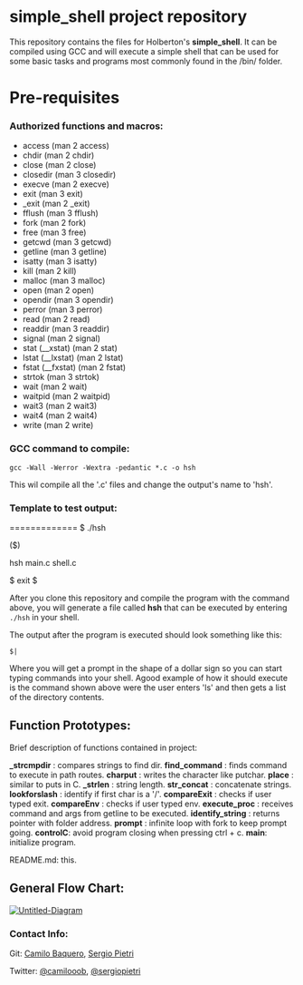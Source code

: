 # simple_shell project repository

This repository contains the files for Holberton's **simple_shell**. It can be compiled using GCC and will execute a simple shell that can be used for some basic tasks and programs most commonly found in the /bin/ folder.

# Pre-requisites

### Authorized functions and macros:

- access (man 2 access)
- chdir (man 2 chdir)
- close (man 2 close)
- closedir (man 3 closedir)
- execve (man 2 execve)
- exit (man 3 exit)
- \_exit (man 2 \_exit)
- fflush (man 3 fflush)
- fork (man 2 fork)
- free (man 3 free)
- getcwd (man 3 getcwd)
- getline (man 3 getline)
- isatty (man 3 isatty)
- kill (man 2 kill)
- malloc (man 3 malloc)
- open (man 2 open)
- opendir (man 3 opendir)
- perror (man 3 perror)
- read (man 2 read)
- readdir (man 3 readdir)
- signal (man 2 signal)
- stat (\_\_xstat) (man 2 stat)
- lstat (\_\_lxstat) (man 2 lstat)
- fstat (\_\_fxstat) (man 2 fstat)
- strtok (man 3 strtok)
- wait (man 2 wait)
- waitpid (man 2 waitpid)
- wait3 (man 2 wait3)
- wait4 (man 2 wait4)
- write (man 2 write)

### GCC command to compile:

`gcc -Wall -Werror -Wextra -pedantic *.c -o hsh`

This wil compile all the '.c' files and change the output's name to 'hsh'.

### Template to test output:

=============
$ ./hsh

($)

hsh main.c shell.c

$ exit
$

After you clone this repository and compile the program with the command above, you will generate a file called **hsh** that can be executed by entering `./hsh` in your shell.

The output after the program is executed should look something like this:

```
$|
```

Where you will get a prompt in the shape of a dollar sign so you can start typing commands into your shell. Agood example of how it should execute is the command shown above were the user enters 'ls' and then gets a list of the directory contents.

## Function Prototypes:

Brief description of functions contained in project:

**\_strcmpdir** : compares strings to find dir.
**find_command** : finds command to execute in path routes.
**charput** : writes the character like putchar.
**place** : similar to puts in C.
**\_strlen** : string length.
**str_concat** : concatenate strings.
**lookforslash** : identify if first char is a '/'.
**compareExit** : checks if user typed exit.
**compareEnv** : checks if user typed env.
**execute_proc** : receives command and args from getline to be executed.
**identify_string** : returns pointer with folder address.
**prompt** : infinite loop with fork to keep prompt going.
**controlC**: avoid program closing when pressing ctrl + c.
**main**: initialize program.

README.md: this.

## General Flow Chart:

<a href="https://ibb.co/1MMmc0J"><img src="https://i.ibb.co/5kkRZ1x/Untitled-Diagram.png" alt="Untitled-Diagram" border="0"></a>

### Contact Info:

Git: [Camilo Baquero](https://github.com/camilooob), [Sergio Pietri](https://github.com/Virteip)

Twitter: [@camilooob](https://twitter.com/camilooob), [@sergiopietri](https://twitter.com/sergiopietri)
